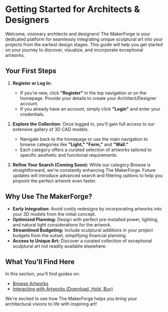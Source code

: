 # Getting Started for Architects & Designers

Welcome, visionary architects and designers! The MakerForge is your dedicated platform for seamlessly integrating unique sculptural art into your projects from the earliest design stages. This guide will help you get started on your journey to discover, visualize, and incorporate exceptional artworks.

## Your First Steps

1.  **Register or Log In:**
    * If you're new, click **"Register"** in the top navigation or on the homepage. Provide your details to create your Architect/Designer account.
    * If you already have an account, simply click **"Login"** and enter your credentials.

2.  **Explore the Collection:**
    Once logged in, you'll gain full access to our extensive gallery of 3D CAD models.
    * Navigate back to the homepage or use the main navigation to browse categories like **"Light," "Form,"** and **"Wall."**
    * Each category offers a curated selection of artworks tailored to specific aesthetic and functional requirements.

3.  **Refine Your Search (Coming Soon):**
    While our category Browse is straightforward, we're constantly enhancing The MakerForge. Future updates will introduce advanced search and filtering options to help you pinpoint the perfect artwork even faster.

## Why Use The MakerForge?

* **Early Integration:** Avoid costly redesigns by incorporating artworks into your 3D models from the initial concept.
* **Optimized Planning:** Design with perfect pre-installed power, lighting, and natural light considerations for the artwork.
* **Streamlined Budgeting:** Include sculptural additions in your project budgets from the outset, simplifying financial planning.
* **Access to Unique Art:** Discover a curated collection of exceptional sculptural art not readily available elsewhere.

## What You'll Find Here

In this section, you'll find guides on:
* [Browse Artworks](browse.md)
* [Interacting with Artworks (Download, Hold, Buy)](interacting.md)

We're excited to see how The MakerForge helps you bring your architectural visions to life with inspiring art!